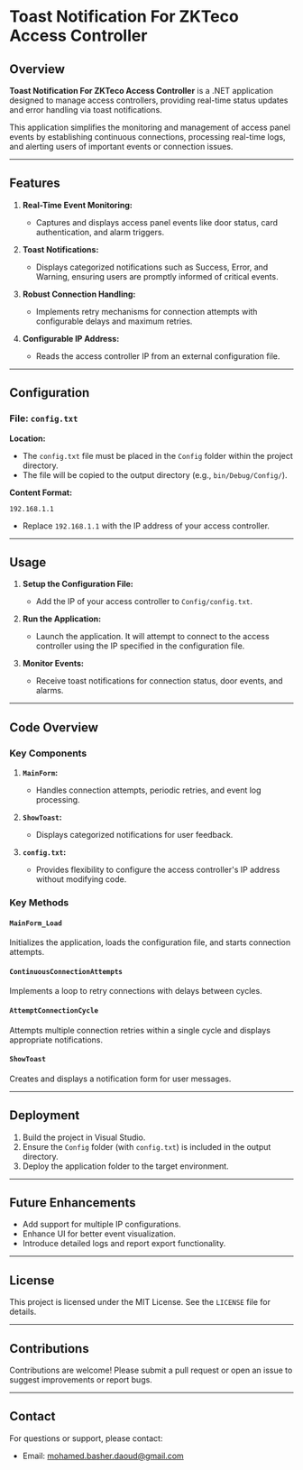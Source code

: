 # Toast Notification For ZKTeco Access Controller 

## Overview

**Toast Notification For ZKTeco Access Controller** is a .NET application designed to manage access controllers, providing real-time status updates and error handling via toast notifications.

This application simplifies the monitoring and management of access panel events by establishing continuous connections, processing real-time logs, and alerting users of important events or connection issues.

---

## Features

1. **Real-Time Event Monitoring:**
   - Captures and displays access panel events like door status, card authentication, and alarm triggers.

2. **Toast Notifications:**
   - Displays categorized notifications such as Success, Error, and Warning, ensuring users are promptly informed of critical events.

3. **Robust Connection Handling:**
   - Implements retry mechanisms for connection attempts with configurable delays and maximum retries.

4. **Configurable IP Address:**
   - Reads the access controller IP from an external configuration file.

---

## Configuration

### File: `config.txt`

**Location:**
   - The `config.txt` file must be placed in the `Config` folder within the project directory.
   - The file will be copied to the output directory (e.g., `bin/Debug/Config/`).

**Content Format:**
```
192.168.1.1
```
- Replace `192.168.1.1` with the IP address of your access controller.

---

## Usage

1. **Setup the Configuration File:**
   - Add the IP of your access controller to `Config/config.txt`.

2. **Run the Application:**
   - Launch the application. It will attempt to connect to the access controller using the IP specified in the configuration file.

3. **Monitor Events:**
   - Receive toast notifications for connection status, door events, and alarms.

---

## Code Overview

### Key Components

1. **`MainForm`:**
   - Handles connection attempts, periodic retries, and event log processing.

2. **`ShowToast`:**
   - Displays categorized notifications for user feedback.

3. **`config.txt`:**
   - Provides flexibility to configure the access controller's IP address without modifying code.

### Key Methods

#### `MainForm_Load`
Initializes the application, loads the configuration file, and starts connection attempts.

#### `ContinuousConnectionAttempts`
Implements a loop to retry connections with delays between cycles.

#### `AttemptConnectionCycle`
Attempts multiple connection retries within a single cycle and displays appropriate notifications.

#### `ShowToast`
Creates and displays a notification form for user messages.

---

## Deployment

1. Build the project in Visual Studio.
2. Ensure the `Config` folder (with `config.txt`) is included in the output directory.
3. Deploy the application folder to the target environment.

---

## Future Enhancements

- Add support for multiple IP configurations.
- Enhance UI for better event visualization.
- Introduce detailed logs and report export functionality.

---

## License

This project is licensed under the MIT License. See the `LICENSE` file for details.

---

## Contributions

Contributions are welcome! Please submit a pull request or open an issue to suggest improvements or report bugs.

---

## Contact

For questions or support, please contact:
- Email: [mohamed.basher.daoud@gmail.com](mailto:mohamed.basher.daoud@gmail.com)


